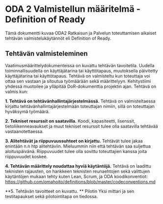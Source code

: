 # ODA 2 Valmistellun määritelmä - Definition of Ready 
Tämä dokumentti kuvaa ODA2 Ratkaisun ja Palvelun toteuttamisen aikaiset tehtävän valmistelukäytännöt eli Definition of Ready. 

## Tehtävän valmisteleminen 
Vaatimusmäärittelydokumenteissa on kuvattu tehtävän tavoitetila. Uudella toiminnallisuudella on käyttäjätarina tai käyttötapaus, muutoksella päivitetty käyttäjätarina tai käyttötapaus. Tehtävä on valmisteltu kun toteuttaja voi ottaa sen vastaan ja sitoutua työmäärään sekä määrittelyyn. Kehitystiimi yhdessä muotoilee ja ylläpitää DoR-dokumenttia projektin ajan. Tehtävä on valmis kun: 

**1. Tehtävä on tehtävänhallintajärjestelmässä.** Tehtävä on valmisteltaessa kirjattu tehtävänhallintajärjestelmään toteuttajan nimiin, sillä on toteuttajan hyväksymä työmäärä. 

**2. Tekniset resurssit on saatavilla.** Koodi, kapasiteetti, lisenssit, tietoliikenneavaukset ja muut tekniset resurssit tulee olla saatavilla tehtävää vastaanotettaessa. 

**3. Alitehtävät ja riippuvuussuhteet on kirjattu.** Tehtävät tulee jakaa enintään n.n htp alitehtäviin. Mieluummin niin että tehtävän saa suljettua aloituspäivänä. Riippuvuudet tulee olla sovittu toteuttajien kanssa joita riippuvuudet koskee. 

**4. Tehtävän määrittely noudattaa hyviä käytäntöjä.** Tehtävä on laadittu teknisten rajausten, on hankkeen teknisten reunaehtojen sekä valittujen käytäntöjen mukaan tehty kuten Lean, Scrum, ja ODA koodikonventiot: https://github.com/omahoito/definitions/blob/master/codeconventions.md

**5. Tehtävän tavoitteet on kuvattu. ** Pilotin Yksi mittari ja sen testitapaukset sekä pilotointitapa on tiedossa.
